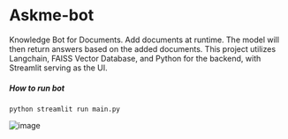 # Askme-bot
Knowledge Bot for Documents. Add documents at runtime. The model will then return answers based on the added documents. This project utilizes Langchain, FAISS Vector Database, and Python for the backend, with Streamlit serving as the UI.

##### How to run bot
`python
streamlit run main.py
`

![image](https://github.com/user-attachments/assets/68a5826a-7cca-45a1-97a1-6bec59c28494)
